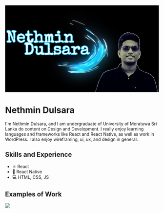 ![Design and Development](https://github.com/DulsaraNethmin/DulsaraNethmin/blob/main/nd.jpg)

# Nethmin Dulsara
I'm Nethmin Dulsara, and I am undergraduate of University of Moratuwa Sri Lanka do content on Design and Development. I really enjoy learning languages and frameworks like React and React Native, as well as work in WordPress. I also enjoy wireframing, ui, ux, and design in general. 

## Skills and Experience
* ⚛ React
* 📱 React Native
* 💻 HTML, CSS, JS

## Examples of Work
<img src="https://github.com/adriantwarog/adriantwarog/blob/master/covid19.gif" width="512" >

